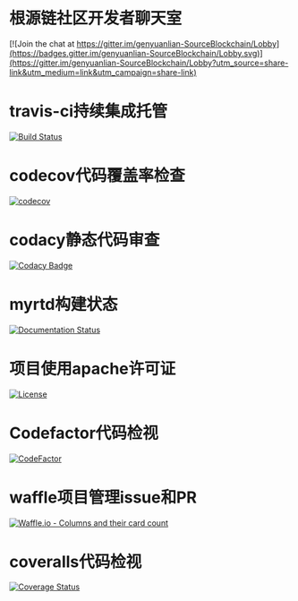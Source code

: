 # 根源链社区开发者聊天室
[![Join the chat at https://gitter.im/genyuanlian-SourceBlockchain/Lobby](https://badges.gitter.im/genyuanlian-SourceBlockchain/Lobby.svg)](https://gitter.im/genyuanlian-SourceBlockchain/Lobby?utm_source=share-link&utm_medium=link&utm_campaign=share-link)
# travis-ci持续集成托管
[![Build Status](https://travis-ci.org/sighttviewliu/myci.svg?branch=master)](https://travis-ci.org/sighttviewliu/myci)
# codecov代码覆盖率检查
[![codecov](https://codecov.io/gh/sighttviewliu/myci/branch/master/graph/badge.svg)](https://codecov.io/gh/sighttviewliu/myci)
# codacy静态代码审查
[![Codacy Badge](https://api.codacy.com/project/badge/Grade/826d55ac1fde4479976754a3a5f9a547)](https://www.codacy.com/app/sighttviewliu/myci?utm_source=github.com&amp;utm_medium=referral&amp;utm_content=sighttviewliu/myci&amp;utm_campaign=Badge_Grade)
# myrtd构建状态
[![Documentation Status](https://readthedocs.org/projects/myrtd/badge/?version=latest)](http://myrtd.readthedocs.io/zh_CN/latest/?badge=latest)
# 项目使用apache许可证
[![License](https://img.shields.io/badge/License-Apache%202.0-blue.svg)](https://opensource.org/licenses/Apache-2.0)
# Codefactor代码检视
[![CodeFactor](https://www.codefactor.io/repository/github/sighttviewliu/myci/badge)](https://www.codefactor.io/repository/github/sighttviewliu/myci)
# waffle项目管理issue和PR
[![Waffle.io - Columns and their card count](https://badge.waffle.io/sighttviewliu/myci.svg?columns=all)](https://waffle.io/sighttviewliu/myci)
# coveralls代码检视
[![Coverage Status](https://coveralls.io/repos/github/sighttviewliu/myci/badge.svg?branch=master)](https://coveralls.io/github/sighttviewliu/myci?branch=master)
